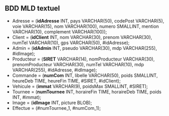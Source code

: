 ## BDD MLD textuel
* Adresse = (__idAdresse__ INT, pays VARCHAR(50), codePost VARCHAR(5), voie VARCHAR(15), nom VARCHAR(100), numero SMALLINT, mention VARCHAR(10), complement VARCHAR(100));
* Client = (__idClient__ INT, nom VARCHAR(30), prenom VARCHAR(30), numTel VARCHAR(10), gps VARCHAR(50), #idAdresse);
* Admin = (__idAdmin__ INT, pseudo VARCHAR(30), mdp VARCHAR(255), #idImage);
* Producteur = (__SIRET__ VARCHAR(14), nomProducteur VARCHAR(30), prenomProducteur VARCHAR(30), numTel VARCHAR(10), mdp VARCHAR(255), #idAdresse, #idImage);
* Commande = (__numCom__ INT, libelle VARCHAR(50), poids SMALLINT, heureDeb TIME, heureFin TIME, #SIRET, #idClient);
* Vehicule = (__immat__ VARCHAR(9), poidsMax SMALLINT, #SIRET);
* Tournee = (__numTournee__ INT, horaireFin TIME, horaireDeb TIME, poids INT, #immat);
* Image = (__idImage__ INT, picture BLOB);
* Effectue = (#numTournee_1, #numCom_1);
